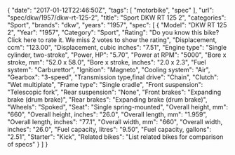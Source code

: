 {
    "date": "2017-01-12T22:46:50Z",
    "tags": [
        "motorbike",
        "spec"
    ],
    "url": "spec\/dkw\/1957\/dkw-rt-125-2",
    "title": "Sport DKW RT 125 2",
    "categories": "Sport",
    "brands": "dkw",
    "years": "1957",
    "spec": [
        {
            "Model": "DKW RT 125 2",
            "Year": "1957",
            "Category": "Sport",
            "Rating": "Do you know this bike?Click here to rate it. We miss 2 votes to show the rating",
            "Displacement, ccm": "123.00",
            "Displacement, cubic inches": "7.51",
            "Engine type": "Single cylinder, two-stroke",
            "Power, HP": "5.70",
            "Power at RPM": "5000",
            "Bore x stroke, mm": "52.0 x 58.0",
            "Bore x stroke, inches": "2.0 x 2.3",
            "Fuel system": "Carburettor",
            "Ignition": "Magneto",
            "Cooling system": "Air",
            "Gearbox": "3-speed",
            "Transmission type,final drive": "Chain",
            "Clutch": "Wet multiplate",
            "Frame type": "Single cradle",
            "Front suspension": "Telescopic fork",
            "Rear suspension": "None",
            "Front brakes": "Expanding brake (drum brake)",
            "Rear brakes": "Expanding brake (drum brake)",
            "Wheels": "Spoked",
            "Seat": "Single spring-mounted",
            "Overall height, mm": "660",
            "Overall height, inches": "26.0",
            "Overall length, mm": "1.959",
            "Overall length, inches": "77.1",
            "Overall width, mm": "660",
            "Overall width, inches": "26.0",
            "Fuel capacity, litres": "9.50",
            "Fuel capacity, gallons": "2.51",
            "Starter": "Kick",
            "Related bikes": "List related bikes for comparison of specs"
        }
    ]
}